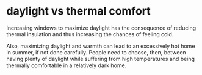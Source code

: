 
# daylight vs thermal comfort

Increasing windows to maximize daylight has the consequence
of reducing thermal insulation and thus increasing the chances
of feeling cold.

Also, maximizing daylight and warmth can lead to
an excessively hot home in summer, if not done carefully. People need 
to choose, then, between having plenty of daylight while suffering 
from high temperatures and being thermally comfortable in a
relatively dark home.